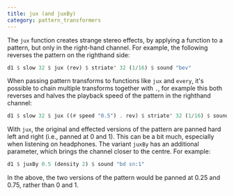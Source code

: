 ```yaml
---
title: jux (and juxBy)
category: pattern_transformers
---
```


The `jux` function creates strange stereo effects, by applying a
function to a pattern, but only in the right-hand channel. For
example, the following reverses the pattern on the righthand side:

~~~~ haskell
d1 $ slow 32 $ jux (rev) $ striate' 32 (1/16) $ sound "bev"
~~~~

When passing pattern transforms to functions like `jux` and `every`,
it's possible to chain multiple transforms together with `.`, for
example this both reverses and halves the playback speed of the
pattern in the righthand channel:

~~~~ haskell
d1 $ slow 32 $ jux ((# speed "0.5") . rev) $ striate' 32 (1/16) $ sound "bev"
~~~~

With `jux`, the original and effected versions of the pattern are
panned hard left and right (i.e., panned at 0 and 1). This can be a
bit much, especially when listening on headphones. The variant `juxBy`
has an additional parameter, which brings the channel closer to the
centre. For example:

~~~~ haskell
d1 $ juxBy 0.5 (density 2) $ sound "bd sn:1"
~~~~

In the above, the two versions of the pattern would be panned at 0.25
and 0.75, rather than 0 and 1.
